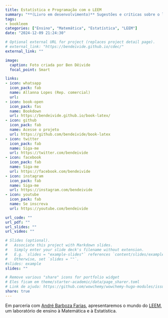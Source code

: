```yaml
---
title: Estatística e Programação com o LEEM
summary: "**(Livro em desenvolvimento)** Sugestões e críticas sobre o livro podem ser enviadas para livrosdeben@gmail.com"
tags:
- bookleem
categories: ["Ensino", "Matemática", "Estatística", "LEEM"]
date: "2024-12-09 21:24:30"

# Optional external URL for project (replaces project detail page).
# external_link: "https://bendeivide.github.io/cdec/"
external_link: ""

image:
  caption: Foto criada por Ben Dêivide
  focal_point: Smart

links:
- icon: whatsapp
  icon_pack: fab
  name: Allanna Lopes (Rep. comercial)
  url: 
- icon: book-open
  icon_pack: fas
  name: Bookdown
  url: https://bendeivide.github.io/book-latex/
- icon: github
  icon_pack: fab
  name: Acesse o projeto
  url: https://github.com/bendeivide/book-latex
- icon: twitter
  icon_pack: fab
  name: Siga-me
  url: https://twitter.com/bendeivide
- icon: facebook
  icon_pack: fab
  name: Siga-me
  url: https://facebook.com/bendeivide
- icon: instagram
  icon_pack: fab
  name: Siga-me
  url: https://instagram.com/bendeivide
- icon: youtube
  icon_pack: fab
  name: Se inscreva
  url: https://youtube.com/bendeivide

url_code: ""
url_pdf: ""
url_slides: ""
url_video: ""

# Slides (optional).
#   Associate this project with Markdown slides.
#   Simply enter your slide deck's filename without extension.
#   E.g. `slides = "example-slides"` references `content/slides/example-slides.md`.
#   Otherwise, set `slides = ""`.
#slides: example
slides: ""

# Remove various "share" icons for portfolio widget
# Eles ficam em theme/starter-academic/data/page_sharer.toml
# Link de ajuda: https://github.com/wowchemy/wowchemy-hugo-modules/issues/1611
share: true
---
```


Em parceria com [André Barboza Farias](https://andrebzf.github.io/), apresentaremos o mundo do [LEEM](https://bendeivide.github.io/leem/), um laboratório de ensino à Matemática e à Estatística.
